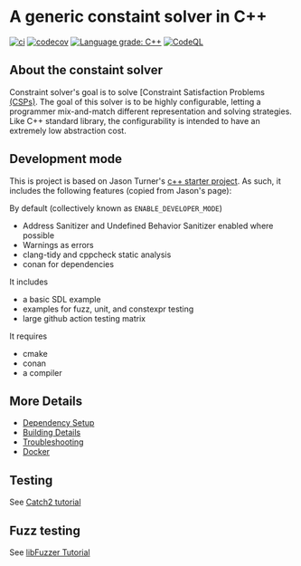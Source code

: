 # A generic constaint solver in C++

[![ci](https://github.com/michael-veksler/solver/actions/workflows/ci.yml/badge.svg)](https://github.com/michael-veksler/solver/actions/workflows/ci.yml)
[![codecov](https://codecov.io/gh/michael-veksler/solver/branch/main/graph/badge.svg)](https://codecov.io/gh/michael-veksler/solver)
[![Language grade: C++](https://img.shields.io/lgtm/grade/cpp/github/cpp-best-practices/cpp_boilerplate_project)](https://lgtm.com/projects/g/michael-veksler/solver/context:cpp)
[![CodeQL](https://github.com/michael-veksler/solver/actions/workflows/codeql-analysis.yml/badge.svg)](https://github.com/michael-veksler/solver/actions/workflows/codeql-analysis.yml)

## About the constaint solver

Constraint solver's goal is to solve
[Constraint Satisfaction Problems [(CSPs)](https://en.wikipedia.org/wiki/Constraint_satisfaction_problem). 
The goal of this solver is to be highly configurable, letting a programmer mix-and-match different
representation and solving strategies. Like C++ standard library, the configurability is intended to have
an extremely low abstraction cost.

## Development mode

This is project is based on Jason Turner's
[c++ starter project](https://github.com/cpp-best-practices/cpp_starter_project).
As such, it includes the following features (copied from Jason's page):

By default (collectively known as `ENABLE_DEVELOPER_MODE`)

 * Address Sanitizer and Undefined Behavior Sanitizer enabled where possible
 * Warnings as errors
 * clang-tidy and cppcheck static analysis
 * conan for dependencies

It includes

 * a basic SDL example
 * examples for fuzz, unit, and constexpr testing
 * large github action testing matrix

It requires

 * cmake
 * conan
 * a compiler

## More Details

 * [Dependency Setup](README_dependencies.md)
 * [Building Details](README_building.md)
 * [Troubleshooting](README_troubleshooting.md)
 * [Docker](README_docker.md)

## Testing

See [Catch2 tutorial](https://github.com/catchorg/Catch2/blob/master/docs/tutorial.md)

## Fuzz testing

See [libFuzzer Tutorial](https://github.com/google/fuzzing/blob/master/tutorial/libFuzzerTutorial.md)


